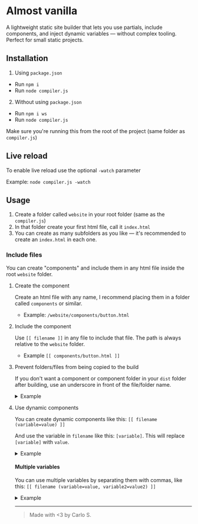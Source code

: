 # Almost vanilla

A lightweight static site builder that lets you use partials, include components, and inject dynamic variables — without complex tooling. Perfect for small static projects.

## Installation
1. Using `package.json`
- Run `npm i`
- Run `node compiler.js`

2. Without using `package.json`
- Run `npm i ws`
- Run `node compiler.js`

Make sure you're running this from the root of the project (same folder as `compiler.js`)

## Live reload
To enable live reload use the optional `-watch` parameter

Example:
`node compiler.js -watch`

## Usage
1. Create a folder called `website` in your root folder (same as the `compiler.js`)
2. In that folder create your first html file, call it `index.html`
3. You can create as many subfolders as you like — it's recommended to create an `index.html` in each one.

### Include files
You can create "components" and include them in any html file inside the root `website` folder.

1. Create the component

    Create an html file with any name, I recommend placing them in a folder called `components` or similar. 
    
    - Example: `/website/components/button.html`

2. Include the component

    Use `[[ filename ]]` in any file to include that file. The path is always relative to the `website` folder.
    
    - Example `[[ components/button.html ]]`

3. Prevent folders/files from being copied to the build

    If you don't want a component or component folder in your `dist` folder after building, use an underscore in front of the file/folder name.
    
    <details>
    <summary>
        Example
    </summary>

    Change file/folder name to `/website/_components/button.html` or `/website/_button.html`
    
    Now include the file like this: `[[ _components/button.html ]]`
    
    The `dist` folder will now include the `index.html` file (with the button element) but the `_components` folder or its content will not be created

    Before: 
    ```
    /dist
    - index.html
    - /components
       - button.html
    ```
    
    After:

    ```
    /dist
    - index.html
    ```
    
    </details>

4. Use dynamic components

    You can create dynamic components like this: `[[ filename (variable=value) ]]`

    And use the variable in `filename` like this: `[variable]`. This will replace `[variable]` with `value`.

    <details>
    <summary>
        Example
    </summary>

    `components/button.html`
    ```
    <button class="btn">[text]</button>
    ```

    `index.html`

    ```
    [[ /components/button.html (text=Click me!) ]]
    [[ /components/button.html (text=Also me) ]]
    ```

    Result:

    `dist/index.html`
    ```
    <button class="btn">Click me!</button>
    <button class="btn">Also me</button>
    ```
    </details>

    #### Multiple variables

    You can use multiple variables by separating them with commas, like this: `[[ filename (variable=value, variable2=value2) ]]`

    
    <details>
    <summary>
        Example
    </summary>

    `components/button.html`
    ```
    <button class="[class]">[text]</button>
    ```

    `index.html`

    ```
    [[ /components/button.html (text=Remove, class=red-btn) ]]
    [[ /components/button.html (text=Update, class=green-btn) ]]
    ```
    
    Result:

    `dist/index.html`
    ```
    <button class="red-btn">Remove</button>
    <button class="green-btn">Update</button>
    ```
    </details>
    <hr>

    > Made with <3 by Carlo S.